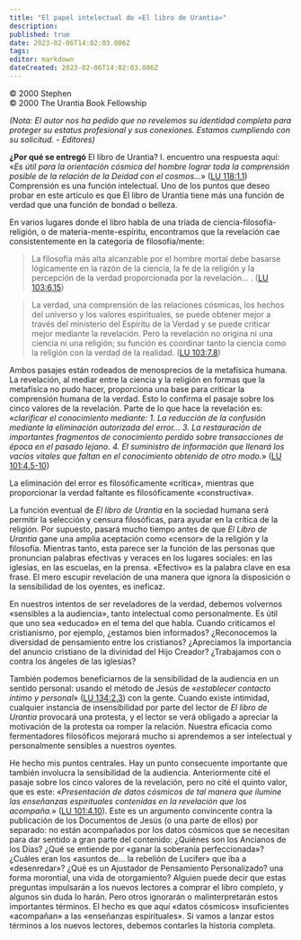 ```yaml
---
title: "El papel intelectual de «El libro de Urantia»"
description: 
published: true
date: 2023-02-06T14:02:03.086Z
tags: 
editor: markdown
dateCreated: 2023-02-06T14:02:03.086Z
---
```


<p class="v-card v-sheet theme--light grey lighten-3 px-2">© 2000 Stephen<br>© 2000 The Urantia Book Fellowship</p>

_(Nota: El autor nos ha pedido que no revelemos su identidad completa para proteger su estatus profesional y sus conexiones. Estamos cumpliendo con su solicitud. - Editores)_

**¿Por qué se entregó** El libro de Urantia? I. encuentro una respuesta aquí: «_Es útil para la orientación cósmica del hombre lograr toda la comprensión posible de la relación de la Deidad con el cosmos..._» ([LU 118:1.1](/es/The_Urantia_Book/118#p1_1)) Comprensión es una función intelectual. Uno de los puntos que deseo probar en este artículo es que El libro de Urantia tiene más una función de verdad que una función de bondad o belleza.

En varios lugares donde el libro habla de una tríada de ciencia-filosofía-religión, o de materia-mente-espíritu, encontramos que la revelación cae consistentemente en la categoría de filosofía/mente:

> La filosofía más alta alcanzable por el hombre mortal debe basarse lógicamente en la razón de la ciencia, la fe de la religión y la percepción de la verdad proporcionada por la revelación... . ([LU 103:6.15](/es/The_Urantia_Book/103#p6_15))

> La verdad, una comprensión de las relaciones cósmicas, los hechos del universo y los valores espirituales, se puede obtener mejor a través del ministerio del Espíritu de la Verdad y se puede criticar mejor mediante la revelación. Pero la revelación no origina ni una ciencia ni una religión; su función es coordinar tanto la ciencia como la religión con la verdad de la realidad. ([LU 103:7.8](/es/The_Urantia_Book/103#p7_8))

Ambos pasajes están rodeados de menosprecios de la metafísica humana. La revelación, al mediar entre la ciencia y la religión en formas que la metafísica no pudo hacer, proporciona una base para criticar la comprensión humana de la verdad. Esto lo confirma el pasaje sobre los cinco valores de la revelación. Parte de lo que hace la revelación es: «_clarificar el conocimiento mediante: 1. La reducción de la confusión mediante la eliminación autorizada del error... 3. La restauración de importantes fragmentos de conocimiento perdido sobre transacciones de época en el pasado lejano. 4. El suministro de información que llenará los vacíos vitales que faltan en el conocimiento obtenido de otro modo._» ([LU 101:4.5-10](/es/The_Urantia_Book/101#p4_5))

La eliminación del error es filosóficamente «crítica», mientras que proporcionar la verdad faltante es filosóficamente «constructiva».

La función eventual de _El libro de Urantia_ en la sociedad humana será permitir la selección y censura filosóficas, para ayudar en la crítica de la religión. Por supuesto, pasará mucho tiempo antes de que _El Libro de Urantia_ gane una amplia aceptación como «censor» de la religión y la filosofía. Mientras tanto, esta parece ser la función de las personas que pronuncian palabras efectivas y veraces en los lugares sociales: en las iglesias, en las escuelas, en la prensa. «Efectivo» es la palabra clave en esa frase. El mero escupir revelación de una manera que ignora la disposición o la sensibilidad de los oyentes, es ineficaz.

En nuestros intentos de ser reveladores de la verdad, debemos volvernos «sensibles a la audiencia», tanto intelectual como personalmente. Es útil que uno sea «educado» en el tema del que habla. Cuando criticamos el cristianismo, por ejemplo, ¿estamos bien informados? ¿Reconocemos la diversidad de pensamiento entre los cristianos? ¿Apreciamos la importancia del anuncio cristiano de la divinidad del Hijo Creador? ¿Trabajamos con o contra los ángeles de las iglesias?

También podemos beneficiarnos de la sensibilidad de la audiencia en un sentido personal: usando el método de Jesús de «_establecer contacto íntimo y personal_» ([LU 134:2.3](/es/The_Urantia_Book/134#p2_3)) con la gente. Cuando existe intimidad, cualquier instancia de insensibilidad por parte del lector de _El libro de Urantia_ provocará una protesta, y el lector se verá obligado a apreciar la motivación de la protesta oa romper la relación. Nuestra eficacia como fermentadores filosóficos mejorará mucho si aprendemos a ser intelectual y personalmente sensibles a nuestros oyentes.

He hecho mis puntos centrales. Hay un punto consecuente importante que también involucra la sensibilidad de la audiencia. Anteriormente cité el pasaje sobre los cinco valores de la revelación, pero no cité el quinto valor, que es este: «_Presentación de datos cósmicos de tal manera que ilumine las enseñanzas espirituales contenidas en la revelación que los acompaña._» ([LU 101:4.10](/es/The_Urantia_Book/101#p4_10)). Este es un argumento convincente contra la publicación de los Documentos de Jesús (o una parte de ellos) por separado: no están acompañados por los datos cósmicos que se necesitan para dar sentido a gran parte del contenido: ¿Quiénes son los Ancianos de los Días? ¿Qué se entiende por «ganar la soberanía perfeccionada»? ¿Cuáles eran los «asuntos de... la rebelión de Lucifer» que iba a «desenredar»? ¿Qué es un Ajustador de Pensamiento Personalizado? una forma morontial, una vida de otorgamiento? Alguien puede decir que estas preguntas impulsarán a los nuevos lectores a comprar el libro completo, y algunos sin duda lo harán. Pero otros ignorarán o malinterpretarán estos importantes términos. El hecho es que aquí «datos cósmicos» insuficientes «acompañan» a las «enseñanzas espirituales». Si vamos a lanzar estos términos a los nuevos lectores, debemos contarles la historia completa.